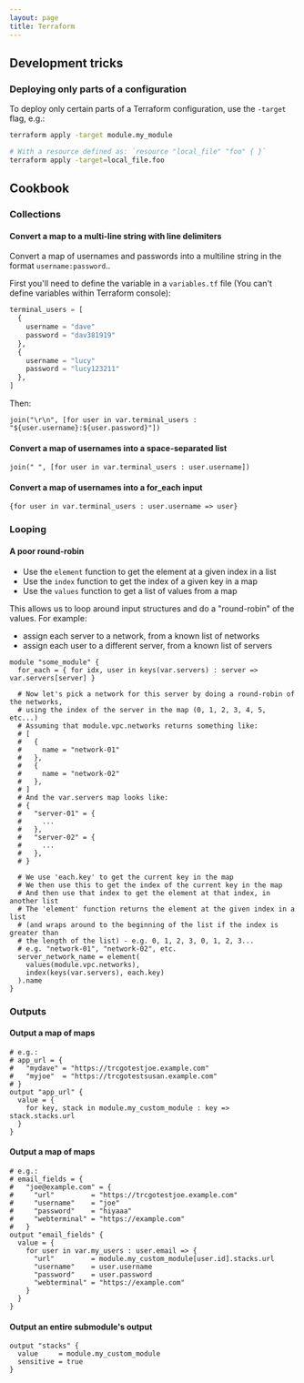 ```yaml
---
layout: page
title: Terraform
---
```


## Development tricks

### Deploying only parts of a configuration

To deploy only certain parts of a Terraform configuration, use the `-target` flag, e.g.:

```bash
terraform apply -target module.my_module

# With a resource defined as: `resource "local_file" "foo" { }`
terraform apply -target=local_file.foo
```

## Cookbook

### Collections

#### Convert a map to a multi-line string with line delimiters

Convert a map of usernames and passwords into a multiline string in the format `username:password`..

First you'll need to define the variable in a `variables.tf` file (You can't define variables within Terraform console):

```terraform
terminal_users = [
  {
    username = "dave"
    password = "dav381919"
  },
  {
    username = "lucy"
    password = "lucy123211"
  },
]
```

Then:

```
join("\r\n", [for user in var.terminal_users : "${user.username}:${user.password}"])
```

#### Convert a map of usernames into a space-separated list

```
join(" ", [for user in var.terminal_users : user.username])
```

#### Convert a map of usernames into a for_each input

```
{for user in var.terminal_users : user.username => user}
```

### Looping 

#### A poor round-robin

- Use the `element` function to get the element at a given index in a list
- Use the `index` function to get the index of a given key in a map
- Use the `values` function to get a list of values from a map

This allows us to loop around input structures and do a "round-robin" of the values. For example:

- assign each server to a network, from a known list of networks
- assign each user to a different server, from a known list of servers

```hcl
module "some_module" {
  for_each = { for idx, user in keys(var.servers) : server => var.servers[server] }

  # Now let's pick a network for this server by doing a round-robin of the networks,
  # using the index of the server in the map (0, 1, 2, 3, 4, 5, etc...)
  # Assuming that module.vpc.networks returns something like:
  # [
  #   {
  #     name = "network-01"
  #   },
  #   {
  #     name = "network-02"
  #   },
  # ]
  # And the var.servers map looks like:
  # {
  #   "server-01" = {
  #     ...
  #   },
  #   "server-02" = {
  #     ...
  #   },
  # }

  # We use 'each.key' to get the current key in the map
  # We then use this to get the index of the current key in the map
  # And then use that index to get the element at that index, in another list
  # The 'element' function returns the element at the given index in a list
  # (and wraps around to the beginning of the list if the index is greater than
  # the length of the list) - e.g. 0, 1, 2, 3, 0, 1, 2, 3...
  # e.g. "network-01", "network-02", etc.
  server_network_name = element(
    values(module.vpc.networks),
    index(keys(var.servers), each.key) 
  ).name
}
```

### Outputs

#### Output a map of maps

```
# e.g.:
# app_url = {
#   "mydave" = "https://trcgotestjoe.example.com"
#   "myjoe"  = "https://trcgotestsusan.example.com"
# }
output "app_url" {
  value = {
    for key, stack in module.my_custom_module : key => stack.stacks.url
  }
}
```

#### Output a map of maps


```hcl
# e.g.:
# email_fields = {
#   "joe@example.com" = {
#     "url"         = "https://trcgotestjoe.example.com"
#     "username"    = "joe"
#     "password"    = "hiyaaa"
#     "webterminal" = "https://example.com"
#   }
output "email_fields" {
  value = {
    for user in var.my_users : user.email => {
      "url"         = module.my_custom_module[user.id].stacks.url
      "username"    = user.username
      "password"    = user.password
      "webterminal" = "https://example.com"
    }
  }
}
```

#### Output an entire submodule's output

```hcl
output "stacks" {
  value     = module.my_custom_module
  sensitive = true
}
